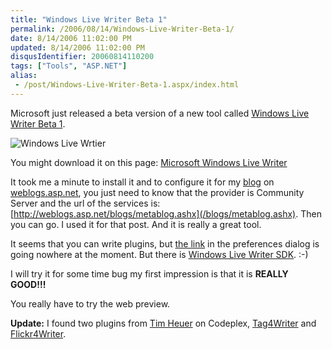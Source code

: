 ```yaml
---
title: "Windows Live Writer Beta 1"
permalink: /2006/08/14/Windows-Live-Writer-Beta-1/
date: 8/14/2006 11:02:00 PM
updated: 8/14/2006 11:02:00 PM
disqusIdentifier: 20060814110200
tags: ["Tools", "ASP.NET"]
alias:
 - /post/Windows-Live-Writer-Beta-1.aspx/index.html
---
```

Microsoft just released a beta version of a new tool called [Windows Live Writer Beta 1](http://windowslivewriter.spaces.live.com/).

![Windows Live Wrtier](http://www.techheadbrothers.com/images/blog/WindowsLiveWriter_DDEE/windowslivewriter15.jpg) 
<!-- more -->

You might download it on this page: [Microsoft Windows Live Writer](http://download.microsoft.com/download/f/9/a/f9a19f2d-cec4-4a25-9b0b-eb9655ea7561/Writer.msi)

It took me a minute to install it and to configure it for my [blog](/lkempe) on [weblogs.asp.net](http://weblogs.asp.net), you just need to know that the provider is Community Server and the url of the services is: [http://weblogs.asp.net/blogs/metablog.ashx](/blogs/metablog.ashx). Then you can go. I used it for that post. And it is really a great tool.

It seems that you can write plugins, but [the link](http://dev.live.com/writer) in the preferences dialog is going nowhere at the moment. But there is [Windows Live Writer SDK](http://download.microsoft.com/download/f/9/a/f9a19f2d-cec4-4a25-9b0b-eb9655ea7561/Windows%20Live%20Writer%20SDK%20(Beta).msi). :-)

I will try it for some time bug my first impression is that it is **REALLY GOOD!!!**

You really have to try the web preview.

**Update:** I found two plugins from [Tim Heuer](http://timheuer.com/blog/) on Codeplex, [Tag4Writer](http://www.codeplex.com/Wiki/View.aspx?ProjectName=tag4writer) and [Flickr4Writer](http://www.codeplex.com/Wiki/View.aspx?ProjectName=flickr4writer).

